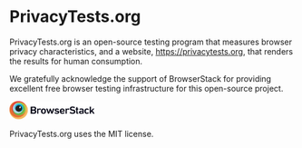 
# PrivacyTests.org
PrivacyTests.org is an open-source testing program that measures browser privacy characteristics, and a website, https://privacytests.org, that renders the results for human consumption.

We gratefully acknowledge the support of BrowserStack for providing excellent free browser testing infrastructure for this open-source project.

[<img src="./testing/out/Browserstack-logo.svg" width="150">](https://browserstack.com)

PrivacyTests.org uses the MIT license.
